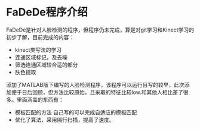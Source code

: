 # FaDeDe程序介绍
FaDeDe是针对人脸检测的程序，但程序仍未完成，算是对git学习和Kinect学习的初步了解，目前完成的内容：

* kinect类写法的学习
* 连通区域标记，及去噪
* 筛选连通区域较合适的部分
* 肤色提取

添加了MATLAB版下编写的人脸检测程序，该程序可以运行且写的较早，此次添加便于日后回顾，但方法比较原始，且采取的特征比较low.和其他人相比差了很多。里面涵盖的东西有：

* 模板匹配的方法 自己写的可以完成自适应的模板匹配
* 优化了算法，采用隔行扫描，提高了速度。
